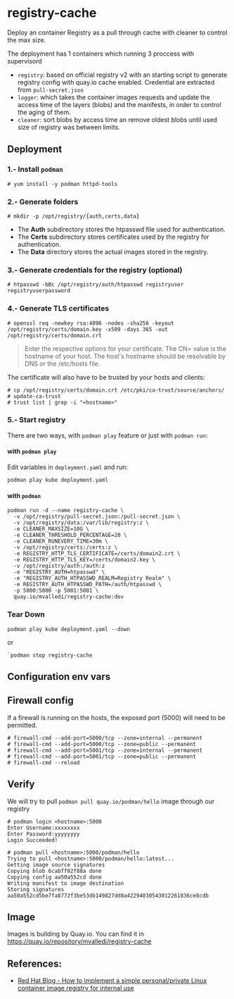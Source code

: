 # registry-cache

Deploy an container Registry as a pull through cache with cleaner to control the max size.

The deployment has 1 containers which running 3 proccess with supervisord

- `registry`: based on official registry v2 with an starting script to generate registry config with quay.io cache enabled. Credential are extracted from `pull-secret.json`
- `logger`: which takes the container images requests and update the access time of the layers (blobs) and the manifests, in order to control the aging of them.
- `cleaner`: sort blobs by access time an remove oldest blobs until used size of registry was between limits.


## Deployment

### 1.- Install `podman`

```
# yum install -y podman httpd-tools
```

### 2.- Generate folders
```
# mkdir -p /opt/registry/{auth,certs,data}
```
- The **Auth** subdirectory stores the htpasswd file used for authentication.
- The **Certs** subdirectory stores certificates used by the registry for
authentication.
- The **Data** directory stores the actual images stored in the registry.


### 3.- Generate credentials for the registry (optional)

```
# htpasswd -bBc /opt/registry/auth/htpasswd registryuser registryuserpassword
```

### 4.- Generate TLS certificates
```
# openssl req -newkey rsa:4096 -nodes -sha256 -keyout /opt/registry/certs/domain.key -x509 -days 365 -out /opt/registry/certs/domain.crt
```

> Enter the respective options for your certificate. The CN= value is the hostname of your host. The host's hostname should be resolvable by DNS or the /etc/hosts file.

The certificate will also have to be trusted by your hosts and clients:
```
# cp /opt/registry/certs/domain.crt /etc/pki/ca-trust/source/anchors/
# update-ca-trust
# trust list | grep -i "<hostname>"
```

### 5.- Start registry

There are two ways, with `podman play` feature or just with `podman run`:

#### with `podman play`

Edit variables in `deployment.yaml` and run:
```
podman play kube deployment.yaml

```

#### with `podman`
```
podman run -d --name registry-cache \
  -v /opt/registry/pull-secret.json:/pull-secret.json \
  -v /opt/registry/data:/var/lib/registry:z \
  -e CLEANER_MAXSIZE=10G \
  -e CLEANER_THRESHOLD_PERCENTAGE=20 \
  -e CLEANER_RUNEVERY_TIME=30m \
  -v /opt/registry/certs:/certs:z \
  -e REGISTRY_HTTP_TLS_CERTIFICATE=/certs/domain2.crt \
  -e REGISTRY_HTTP_TLS_KEY=/certs/domain2.key \
  -v /opt/registry/auth:/auth:z  
  -e "REGISTRY_AUTH=htpasswd" \
  -e "REGISTRY_AUTH_HTPASSWD_REALM=Registry Realm" \
  -e REGISTRY_AUTH_HTPASSWD_PATH=/auth/htpasswd \  
  -p 5000:5000 -p 5001:5001 \
  quay.io/mvalledi/registry-cache:dev

```


### Tear Down

```
podman play kube deployment.yaml --down
```
or
```
`podman stop registry-cache
```

## Configuration env vars

## Firewall config

If a firewall is running on the hosts, the exposed port (5000) will need to be permitted.

```
# firewall-cmd --add-port=5000/tcp --zone=internal --permanent
# firewall-cmd --add-port=5000/tcp --zone=public --permanent
# firewall-cmd --add-port=5001/tcp --zone=internal --permanent
# firewall-cmd --add-port=5001/tcp --zone=public --permanent
# firewall-cmd --reload
```

## Verify

We will try to pull `podman pull quay.io/podman/hello` image through our registry

```
# podman login <hostname>:5000
Enter Username:xxxxxxxx
Enter Password:yyyyyyyy
Login Succeeded!

# podman pull <hostname>:5000/podman/hello
Trying to pull <hostname>:5000/podman/hello:latest...
Getting image source signatures
Copying blob 6cabff02f88a done  
Copying config aa50a552cd done  
Writing manifest to image destination
Storing signatures
aa50a552cd5be7fa8772f3be53db149827dd8a42294030543012261836ce8cdb
```
## Image

Images is building by Quay.io. You can find it in https://quay.io/repository/mvalledi/registry-cache


## References:

- [Red Hat Blog - How to implement a simple personal/private Linux container image registry for internal use](https://www.redhat.com/sysadmin/simple-container-registry)
